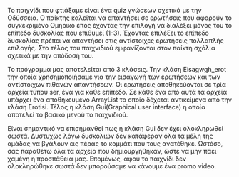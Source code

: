 Το παιχνίδι που φτιάξαμε είναι ένα quiz γνώσεων σχετικά με την Οδύσσεια.
Ο παίκτης καλείται να απαντήσει σε ερωτήσεις που αφορούν το συγκεκριμένο Ομηρικό έπος έχοντας την επιλογή να διαλέξει μόνος του το επίπεδο δυσκολίας που επιθυμεί (1-3).
Έχοντας επιλέξει το επίπεδο δυσκολίας πρέπει να απαντήσει στις αντίστοιχες ερωτήσεις πολλαπλής επιλογής.
Στο τέλος του παιχνιδιού εμφανίζονται στον παίκτη σχόλια σχετικά με την απόδοσή του.

Το πρόγραμμα μας αποτελείται από 3 κλάσεις.
Την κλάση Eisagwgh_erot την οποία χρησημοποιήσαμε για την εισαγωγή των ερωτήσεων και των αντίστοιχων πιθανών απαντήσεων.
Οι ερωτήσεις αποθηκεύονται σε τρία αρχεία τύπου ser, ένα για κάθε επίπεδο. 
Σε κάθε ένα από αυτά τα αρχεία υπάρχει ένα αποθηκευμένο ArrayList το οποίο δέχεται αντικείμενα από την κλάση Erotisi.
Τέλος η κλάση Gui(Graphical user interface) η οποία αποτελεί το βασικό μενού το παιχνιδιού. 

Είναι σημαντικό να επισημανθεί πως η κλάση Gui δεν έχει ολοκληρωθεί σωστά.
Δυστυχώς λόγω δυσκολιών δεν κατάφεραν όλα τα μέλη της ομάδας να βγάλουν εις πέρας το κομμάτι που τους ανατέθηκε.
Ωστόσο, σας παραθέτω όλα τα αρχεία που δημιουργήθηκαν, ώστε να μην πάει χαμένη η προσπάθεια μας.
Επομένως, αφού το παιχνίδι δεν ολοκληρώθηκε σωστά δεν μπορούσαμε να κάνουμε ένα promo video.
